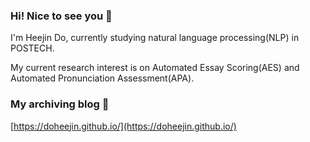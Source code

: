 ### Hi! Nice to see you 👋

I'm Heejin Do, currently studying natural language processing(NLP) in POSTECH.

My current research interest is on Automated Essay Scoring(AES) and Automated Pronunciation Assessment(APA).

### My archiving blog :tulip:
[https://doheejin.github.io/](https://doheejin.github.io/)

<!--
**doheejin/doheejin** is a ✨ _special_ ✨ repository because its `README.md` (this file) appears on your GitHub profile.

Here are some ideas to get you started:

- 🔭 I’m currently working on ...
- 🌱 I’m currently learning ...
- 👯 I’m looking to collaborate on ...
- 🤔 I’m looking for help with ...
- 💬 Ask me about ...
- 📫 How to reach me: ...
- 😄 Pronouns: ...
- ⚡ Fun fact: ...
-->
